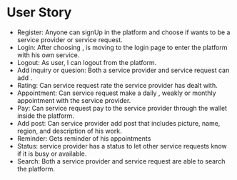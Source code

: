 # User Story

- Register: Anyone can signUp in the platform and choose if wants to be a service provider or service request.
- Login: After choosing , is moving to the login page to enter the platform with his own service.
- Logout: As user, I can logout from the platform.
- Add inquiry or quesion: Both a service provider and service request can add .
- Rating: Can service request rate the service provider has dealt with.
- Appointment: Can service request make a daily , weakly or monthly appointment with the service provider.
- Pay: Can service request pay to the service provider through the wallet inside the platform.
- Add post: Can service provider add post that includes picture, name, region, and description of his work.
- Reminder: Gets reminder of his appointments
- Status:  service provider has a status to let other service requests know if it is busy or available.
- Search: Both a service provider and service request are able to search the platform.
